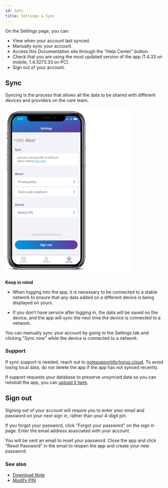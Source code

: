 ```yaml
---
id: Sync
title: Settings & Sync
---
```


On the Settings page, you can: 
- View when your account last synced.
- Manually sync your account.
- Access this Documentation site through the “Help Center” button.
- Check that you are using the most updated version of the app (1.4.33 on mobile, 1.4.3273.33 on PC).
- Sign out of your account.

## Sync
Syncing is the process that allows all the data to be shared with different devices and providers on the care team. 

<img src="/img/Sync.png" width="400" />

**Keep in mind**

- When logging into the app, it is necessary to be connected to a stable network to ensure that any data added on a different device is being displayed on yours. 

- If you don’t have service after logging in, the data will be saved on the device, and the app will sync the next time the device is connected to a network. 

You can manually sync your account by going to the Settings tab and clicking "Sync now" while the device is connected to a network.

### Support

If sync support is needed, reach out to notesupport@chorus.cloud. To avoid losing local data, do not delete the app if the app has not synced recently. 

If support requests your database to preserve unsynced data so you can reinstall the app, you can [upload it here](https://chorusdevs2.sharepoint.com/:f:/s/DatabaseImports/EneKTBp-qrFLvfKsMshoCHQBflMnNtNIzZ2xmnfdldYccQ?e=eP9HW1 "Upload DB").


## Sign out

Signing out of your account will require you to enter your email and password on your next sign in, rather than your 4-digit pin.

If you forgot your password, click "Forgot your password" on the sign in page. Enter the email address associated with your account. 

You will be sent an email to reset your password. Close the app and click "Reset Password" in the email to reopen the app and create your new password.


### See also
- [Download Note](GettingStarted/DownloadNote.md)
- [Modify PIN](Settings/ModifyPIN.md)

